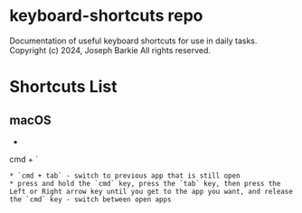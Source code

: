 # keyboard-shortcuts repo
Documentation of useful keyboard shortcuts for use in daily tasks.
Copyright (c) 2024, Joseph Barkie
All rights reserved.
# Shortcuts List
## macOS
* ```markdown
cmd + `
``` - switch between windows of the same app
* `cmd + tab` - switch to previous app that is still open
* press and hold the `cmd` key, press the `tab` key, then press the Left or Right arrow key until you get to the app you want, and release the `cmd` key - switch between open apps

